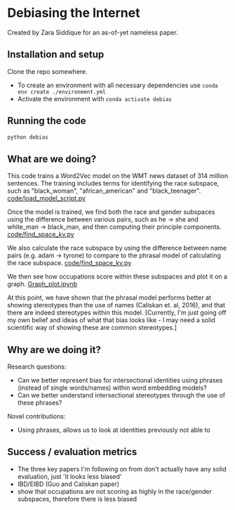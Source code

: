 # Debiasing the Internet

Created by Zara Siddique for an as-of-yet nameless paper.


## Installation and setup

Clone the repo somewhere.

- To create an environment with all necessary dependencies use `conda env create ./environment.yml`
- Activate the environment with `conda activate debias`


## Running the code

```bash
python debias
```

## What are we doing?

This code trains a Word2Vec model on the WMT news dataset of 314 million sentences. 
The training includes terms for identifying the race subspace, such as "black_woman", "african_american" and "black_teenager". [code/load_model_script.py](load_model)

Once the model is trained, we find both the race and gender subspaces using the difference between various pairs, such as he -> she and white_man -> black_man, and then computing their principle components. [code/find_space_kv.py](find_space)

We also calculate the race subspace by using the difference between name pairs (e.g. adam -> tyrone) to compare to the phrasal model of calculating the race subspace. [code/find_space_kv.py](find_space)

We then see how occupations score within these subspaces and plot it on a graph. [Graph_plot.ipynb](graph_plot)

At this point, we have shown that the phrasal model performs better at showing stereotypes than the use of names (Caliskan et. al, 2016), and that there are indeed stereotypes within this model. [Currently, I'm just going off my own belief and ideas of what that bias looks like - I may need a solid scientific way of showing these are common stereotypes.]

## Why are we doing it?

Research questions:
- Can we better represent bias for intersectional identities using phrases (instead of single words/names) within word embedding models?
- Can we better understand intersectional stereotypes through the use of these phrases?

Novel contributions:
- Using phrases, allows us to look at identities previously not able to

## Success / evaluation metrics

- The three key papers I'm following on from don't actually have any solid evaluation, just 'it looks less biased'
- IBD/EIBD (Guo and Caliskan paper)
- show that occupations are not scoring as highly in the race/gender subspaces, therefore there is less biased
